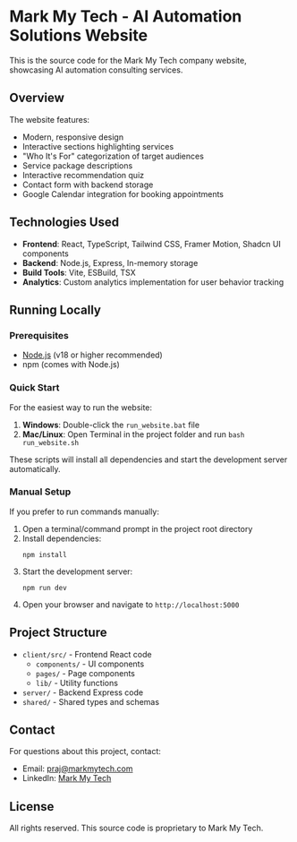 # Mark My Tech - AI Automation Solutions Website

This is the source code for the Mark My Tech company website, showcasing AI automation consulting services.

## Overview

The website features:
- Modern, responsive design
- Interactive sections highlighting services
- "Who It's For" categorization of target audiences
- Service package descriptions
- Interactive recommendation quiz
- Contact form with backend storage
- Google Calendar integration for booking appointments

## Technologies Used

- **Frontend**: React, TypeScript, Tailwind CSS, Framer Motion, Shadcn UI components
- **Backend**: Node.js, Express, In-memory storage
- **Build Tools**: Vite, ESBuild, TSX
- **Analytics**: Custom analytics implementation for user behavior tracking

## Running Locally

### Prerequisites

- [Node.js](https://nodejs.org/) (v18 or higher recommended)
- npm (comes with Node.js)

### Quick Start

For the easiest way to run the website:

1. **Windows**: Double-click the `run_website.bat` file
2. **Mac/Linux**: Open Terminal in the project folder and run `bash run_website.sh`

These scripts will install all dependencies and start the development server automatically.

### Manual Setup

If you prefer to run commands manually:

1. Open a terminal/command prompt in the project root directory
2. Install dependencies:
   ```
   npm install
   ```
3. Start the development server:
   ```
   npm run dev
   ```
4. Open your browser and navigate to `http://localhost:5000`

## Project Structure

- `client/src/` - Frontend React code
  - `components/` - UI components
  - `pages/` - Page components
  - `lib/` - Utility functions
- `server/` - Backend Express code
- `shared/` - Shared types and schemas

## Contact

For questions about this project, contact:
- Email: praj@markmytech.com
- LinkedIn: [Mark My Tech](https://www.linkedin.com/company/markmytech/)

## License

All rights reserved. This source code is proprietary to Mark My Tech.